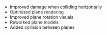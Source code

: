 - Improved damage when colliding horizontally
- Optimized plane rendering
- Improved plane rotation visuals
- Reworked plane models
- Added collision between planes
